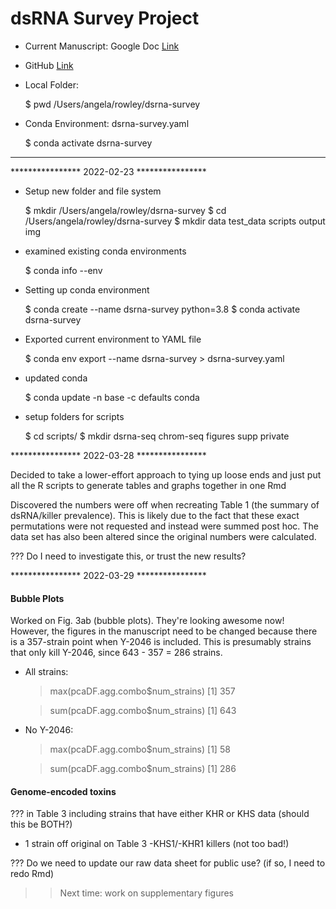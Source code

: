 
dsRNA Survey Project
====================

- Current Manuscript: Google Doc [Link](https://docs.google.com/document/d/12VYn31xDQXrQYVJ30M-PAtjWb1uwu5kt/edit?usp=sharing&ouid=106641077409198019548&rtpof=true&sd=true)

- GitHub [Link]()

- Local Folder:

	$ pwd
	/Users/angela/rowley/dsrna-survey

- Conda Environment: dsrna-survey.yaml

	$ conda activate dsrna-survey
	
---------------------------------------------------------------------------------------------------------

**************** 2022-02-23 ****************

- Setup new folder and file system

	$ mkdir /Users/angela/rowley/dsrna-survey
	$ cd /Users/angela/rowley/dsrna-survey
	$ mkdir data test_data scripts output img

- examined existing conda environments

	$ conda info --env
	
- Setting up conda environment

	$ conda create --name dsrna-survey python=3.8
	$ conda activate dsrna-survey

- Exported current environment to YAML file

	$ conda env export --name dsrna-survey > dsrna-survey.yaml
	
- updated conda

	$ conda update -n base -c defaults conda
	
- setup folders for scripts

	$ cd scripts/
	$ mkdir dsrna-seq chrom-seq figures supp private
	
**************** 2022-03-28 ****************

Decided to take a lower-effort approach to tying up loose ends and just put 
all the R scripts to generate tables and graphs together in one Rmd

Discovered the numbers were off when recreating Table 1 (the summary of dsRNA/killer prevalence).
This is likely due to the fact that these exact permutations were not requested and instead 
were summed post hoc. The data set has also been altered since the original numbers were calculated. 

???   Do I need to investigate this, or trust the new results?

**************** 2022-03-29 ****************

#### Bubble Plots

Worked on Fig. 3ab (bubble plots). They're looking awesome now!
However, the figures in the manuscript need to be changed because there is a 357-strain point
when Y-2046 is included. This is presumably strains that only kill Y-2046, since 
643 - 357 = 286 strains. 

* All strains:

	> max(pcaDF.agg.combo$num_strains)	[1] 357

	> sum(pcaDF.agg.combo$num_strains)	[1] 643

* No Y-2046:

	> max(pcaDF.agg.combo$num_strains)	[1] 58

	> sum(pcaDF.agg.combo$num_strains)	[1] 286

#### Genome-encoded toxins

???   in Table 3 including strains that have either KHR or KHS data (should this be BOTH?)

- 1 strain off original on Table 3 -KHS1/-KHR1 killers (not too bad!)

???   Do we need to update our raw data sheet for public use? (if so, I need to redo Rmd)

>> Next time: work on supplementary figures



